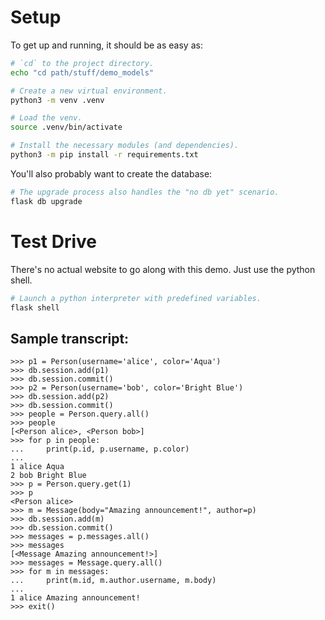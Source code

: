 # Setup

To get up and running, it should be as easy as:

```sh
# `cd` to the project directory.
echo "cd path/stuff/demo_models"

# Create a new virtual environment.
python3 -m venv .venv

# Load the venv.
source .venv/bin/activate

# Install the necessary modules (and dependencies).
python3 -m pip install -r requirements.txt
```

You'll also probably want to create the database:

```sh
# The upgrade process also handles the "no db yet" scenario.
flask db upgrade
```

# Test Drive

There's no actual website to go along with this demo. Just use the python shell.

```sh
# Launch a python interpreter with predefined variables.
flask shell
```

## Sample transcript:

```
>>> p1 = Person(username='alice', color='Aqua')
>>> db.session.add(p1)
>>> db.session.commit()
>>> p2 = Person(username='bob', color='Bright Blue')
>>> db.session.add(p2)
>>> db.session.commit()
>>> people = Person.query.all()
>>> people
[<Person alice>, <Person bob>]
>>> for p in people:
...     print(p.id, p.username, p.color)
... 
1 alice Aqua
2 bob Bright Blue
>>> p = Person.query.get(1)
>>> p
<Person alice>
>>> m = Message(body="Amazing announcement!", author=p)
>>> db.session.add(m)
>>> db.session.commit()
>>> messages = p.messages.all()
>>> messages
[<Message Amazing announcement!>]
>>> messages = Message.query.all()
>>> for m in messages:
...     print(m.id, m.author.username, m.body)
... 
1 alice Amazing announcement!
>>> exit()
```
